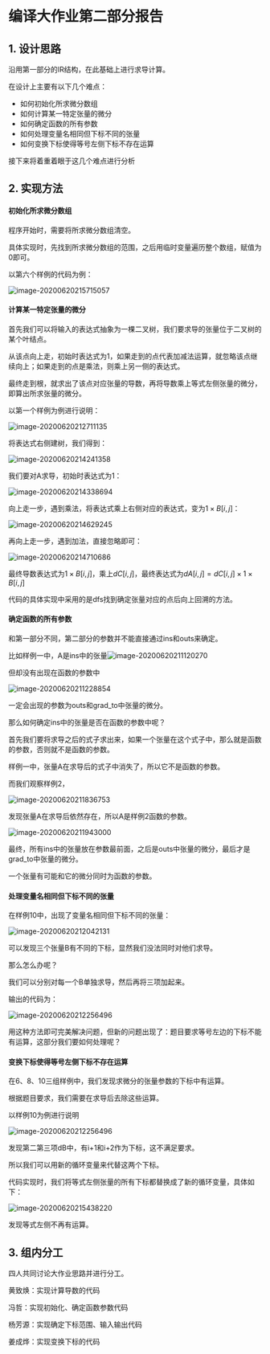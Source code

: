 # 编译大作业第二部分报告

## 1. 设计思路

沿用第一部分的IR结构，在此基础上进行求导计算。

在设计上主要有以下几个难点：

- 如何初始化所求微分数组
- 如何计算某一特定张量的微分
- 如何确定函数的所有参数
- 如何处理变量名相同但下标不同的张量
- 如何变换下标使得等号左侧下标不存在运算

接下来将着重着眼于这几个难点进行分析

## 2. 实现方法

#### 初始化所求微分数组

程序开始时，需要将所求微分数组清空。

具体实现时，先找到所求微分数组的范围，之后用临时变量遍历整个数组，赋值为0即可。

以第六个样例的代码为例：

![image-20200620215715057](tree/master/image/image-20200620215715057.png)

#### 计算某一特定张量的微分

首先我们可以将输入的表达式抽象为一棵二叉树，我们要求导的张量位于二叉树的某个叶结点。

从该点向上走，初始时表达式为$1$，如果走到的点代表加减法运算，就忽略该点继续向上；如果走到的点是乘法，则乘上另一侧的表达式。

最终走到根，就求出了该点对应张量的导数，再将导数乘上等式左侧张量的微分，即算出所求张量的微分。

以第一个样例为例进行说明：

![image-20200620212711135](tree/master/image/image-20200620212711135.png)

将表达式右侧建树，我们得到：

![image-20200620214241358](tree/master/image/image-20200620214241358.png)

我们要对A求导，初始时表达式为1：

![image-20200620214338694](tree/master/image/image-20200620214338694.png)

向上走一步，遇到乘法，将表达式乘上右侧对应的表达式，变为$1\times B[i, j]$：

![image-20200620214629245](tree/master/image/image-20200620214629245.png)

再向上走一步，遇到加法，直接忽略即可：

![image-20200620214710686](tree/master/image/image-20200620214710686.png)

最终导数表达式为$1\times B[i,j]$，乘上$dC[i,j]$，最终表达式为$dA[i,j]=dC[i,j]\times 1\times B[i,j]$

代码的具体实现中采用的是dfs找到确定张量对应的点后向上回溯的方法。

#### 确定函数的所有参数

和第一部分不同，第二部分的参数并不能直接通过ins和outs来确定。

比如样例一中，A是ins中的张量![image-20200620211120270](tree/master/image/image-20200620211120270.png)

但却没有出现在函数的参数中

![image-20200620211228854](tree/master/image/image-20200620211228854.png)

一定会出现的参数为outs和grad_to中张量的微分。

那么如何确定ins中的张量是否在函数的参数中呢？

首先我们要将求导之后的式子求出来，如果一个张量在这个式子中，那么就是函数的参数，否则就不是函数的参数。

样例一中，张量A在求导后的式子中消失了，所以它不是函数的参数。

而我们观察样例2，

![image-20200620211836753](tree/master/image/image-20200620211836753.png)

发现张量A在求导后依然存在，所以A是样例2函数的参数。

![image-20200620211943000](tree/master/image/image-20200620211943000.png)

最终，所有ins中的张量放在参数最前面，之后是outs中张量的微分，最后才是grad_to中张量的微分。

一个张量有可能和它的微分同时为函数的参数。

#### 处理变量名相同但下标不同的张量

在样例10中，出现了变量名相同但下标不同的张量：

![image-20200620212042131](tree/master/image/image-20200620212042131.png)

可以发现三个张量B有不同的下标，显然我们没法同时对他们求导。

那么怎么办呢？

我们可以分别对每一个B单独求导，然后再将三项加起来。

输出的代码为：

![image-20200620212256496](tree/master/image/image-20200620212256496.png)

用这种方法即可完美解决问题，但新的问题出现了：题目要求等号左边的下标不能有运算，这部分我们要如何处理呢？

#### 变换下标使得等号左侧下标不存在运算

在6、8、10三组样例中，我们发现求微分的张量参数的下标中有运算。

根据题目要求，我们需要在求导后去除这些运算。

以样例10为例进行说明

![image-20200620212256496](tree/master/image/image-20200620212256496.png)

发现第二第三项dB中，有i+1和i+2作为下标，这不满足要求。

所以我们可以用新的循环变量来代替这两个下标。

代码实现时，我们将等式左侧张量的所有下标都替换成了新的循环变量，具体如下：

![image-20200620215438220](tree/master/image/image-20200620215438220.png)

发现等式左侧不再有运算。

## 3. 组内分工

四人共同讨论大作业思路并进行分工。

黄致焕：实现计算导数的代码

冯哲：实现初始化、确定函数参数代码

杨芳源：实现确定下标范围、输入输出代码

姜成烨：实现变换下标的代码
